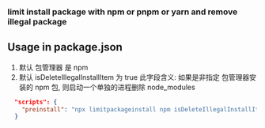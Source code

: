 ### limit install package with npm or pnpm or yarn and remove illegal package

## Usage in package.json

1. 默认 包管理器 是 npm
1. 默认 isDeleteIllegalInstallItem 为 true 此字段含义: 如果是非指定 包管理器安装的 npm 包, 则启动一个单独的进程删除 node_modules

```json
  "scripts": {
    "preinstall": "npx limitpackageinstall npm isDeleteIllegalInstallItem=true"
  }
```
